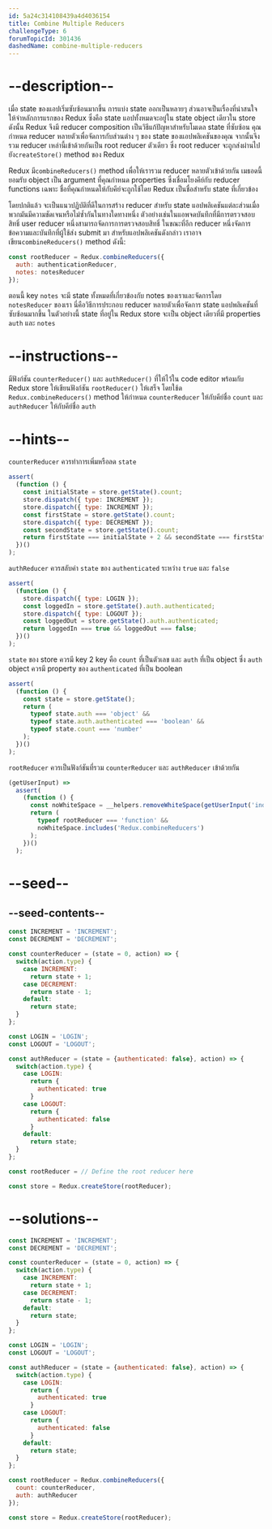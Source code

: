 ```yaml
---
id: 5a24c314108439a4d4036154
title: Combine Multiple Reducers
challengeType: 6
forumTopicId: 301436
dashedName: combine-multiple-reducers
---
```


# --description--

เมื่อ state ของแอปเริ่มซับซ้อนมากขึ้น การแบ่ง state ออกเป็นหลายๆ ส่วนอาจเป็นเรื่องที่น่าสนใจ ให้จำหลักการแรกของ Redux ซึ่งคือ state แอปทั้งหมดจะอยู่ใน state object เดียวใน store ดังนั้น Redux จึงมี reducer composition เป็นวิธีแก้ปัญหาสำหรับโมเดล state ที่ซับซ้อน คุณกำหนด reducer หลายตัวเพื่อจัดการกับส่วนต่าง ๆ ของ state ของแอปพลิเคชันของคุณ จากนั้นจึงรวม reducer เหล่านี้เข้าด้วยกันเป็น root reducer ตัวเดียว ซึ่ง root reducer จะถูกส่งผ่านไปยัง`createStore()` method ของ Redux

Redux มี`combineReducers()` method เพื่อให้เรารวม reducer หลายตัวเข้าด้วยกัน เมธอดนี้ยอมรับ object เป็น argument ที่คุณกำหนด properties ซึ่งเชื่อมโยงคีย์กับ reducer functions เฉพาะ ชื่อที่คุณกำหนดให้กับคีย์จะถูกใช้โดย Redux เป็นชื่อสำหรับ state ที่เกี่ยวข้อง

โดยปกติแล้ว จะเป็นแนวปฏิบัติที่ดีในการสร้าง reducer สำหรับ state แอปพลิเคชันแต่ละส่วนเมื่อพวกมันมีความชัดเจนหรือไม่ซ้ำกันในทางใดทางหนึ่ง ตัวอย่างเช่นในแอพจดบันทึกที่มีการตรวจสอบสิทธิ์ user reducer หนึ่งสามารถจัดการการตรวจสอบสิทธิ์ ในขณะที่อีก reducer หนึ่งจัดการข้อความและบันทึกที่ผู้ใช้ส่ง submit มา สำหรับแอปพลิเคชันดังกล่าว เราอาจเขียน`combineReducers()` method ดังนี้:

```js
const rootReducer = Redux.combineReducers({
  auth: authenticationReducer,
  notes: notesReducer
});
```

ตอนนี้ key `notes` จะมี state ทั้งหมดที่เกี่ยวข้องกับ notes ของเราและจัดการโดย `notesReducer` ของเรา นี่คือวิธีการประกอบ reducer หลายตัวเพื่อจัดการ state แอปพลิเคชันที่ซับซ้อนมากขึ้น ในตัวอย่างนี้ state ที่อยู่ใน Redux store จะเป็น object เดียวที่มี properties `auth` และ `notes`

# --instructions--

มีฟังก์ชัน `counterReducer()` และ `authReducer()` ที่ให้ไว้ใน code editor พร้อมกับ Redux store ให้เขียนฟังก์ชัน `rootReducer()` ให้เสร็จ โดยใช้ด `Redux.combineReducers()` method ให้กำหนด `counterReducer` ให้กับคีย์ชื่อ `count` และ `authReducer` ให้กับคีย์ชื่อ `auth`

# --hints--

`counterReducer` ควรทำการเพิ่มหรือลด `state`

```js
assert(
  (function () {
    const initialState = store.getState().count;
    store.dispatch({ type: INCREMENT });
    store.dispatch({ type: INCREMENT });
    const firstState = store.getState().count;
    store.dispatch({ type: DECREMENT });
    const secondState = store.getState().count;
    return firstState === initialState + 2 && secondState === firstState - 1;
  })()
);
```

`authReducer` ควรสลับค่า `state` ของ `authenticated` ระหว่าง `true` และ `false`

```js
assert(
  (function () {
    store.dispatch({ type: LOGIN });
    const loggedIn = store.getState().auth.authenticated;
    store.dispatch({ type: LOGOUT });
    const loggedOut = store.getState().auth.authenticated;
    return loggedIn === true && loggedOut === false;
  })()
);
```

`state` ของ store ควรมี key 2 key คือ `count` ที่เป็นตัวเลข และ `auth` ที่เป็น object ซึ่ง `auth` object ควรมี property ของ `authenticated` ที่เป็น boolean

```js
assert(
  (function () {
    const state = store.getState();
    return (
      typeof state.auth === 'object' &&
      typeof state.auth.authenticated === 'boolean' &&
      typeof state.count === 'number'
    );
  })()
);
```

`rootReducer` ควรเป็นฟังก์ชันที่รวม `counterReducer` และ `authReducer` เข้าด้วยกัน

```js
(getUserInput) =>
  assert(
    (function () {
      const noWhiteSpace = __helpers.removeWhiteSpace(getUserInput('index'));
      return (
        typeof rootReducer === 'function' &&
        noWhiteSpace.includes('Redux.combineReducers')
      );
    })()
  );
```

# --seed--

## --seed-contents--

```js
const INCREMENT = 'INCREMENT';
const DECREMENT = 'DECREMENT';

const counterReducer = (state = 0, action) => {
  switch(action.type) {
    case INCREMENT:
      return state + 1;
    case DECREMENT:
      return state - 1;
    default:
      return state;
  }
};

const LOGIN = 'LOGIN';
const LOGOUT = 'LOGOUT';

const authReducer = (state = {authenticated: false}, action) => {
  switch(action.type) {
    case LOGIN:
      return {
        authenticated: true
      }
    case LOGOUT:
      return {
        authenticated: false
      }
    default:
      return state;
  }
};

const rootReducer = // Define the root reducer here

const store = Redux.createStore(rootReducer);
```

# --solutions--

```js
const INCREMENT = 'INCREMENT';
const DECREMENT = 'DECREMENT';

const counterReducer = (state = 0, action) => {
  switch(action.type) {
    case INCREMENT:
      return state + 1;
    case DECREMENT:
      return state - 1;
    default:
      return state;
  }
};

const LOGIN = 'LOGIN';
const LOGOUT = 'LOGOUT';

const authReducer = (state = {authenticated: false}, action) => {
  switch(action.type) {
    case LOGIN:
      return {
        authenticated: true
      }
    case LOGOUT:
      return {
        authenticated: false
      }
    default:
      return state;
  }
};

const rootReducer = Redux.combineReducers({
  count: counterReducer,
  auth: authReducer
});

const store = Redux.createStore(rootReducer);
```
